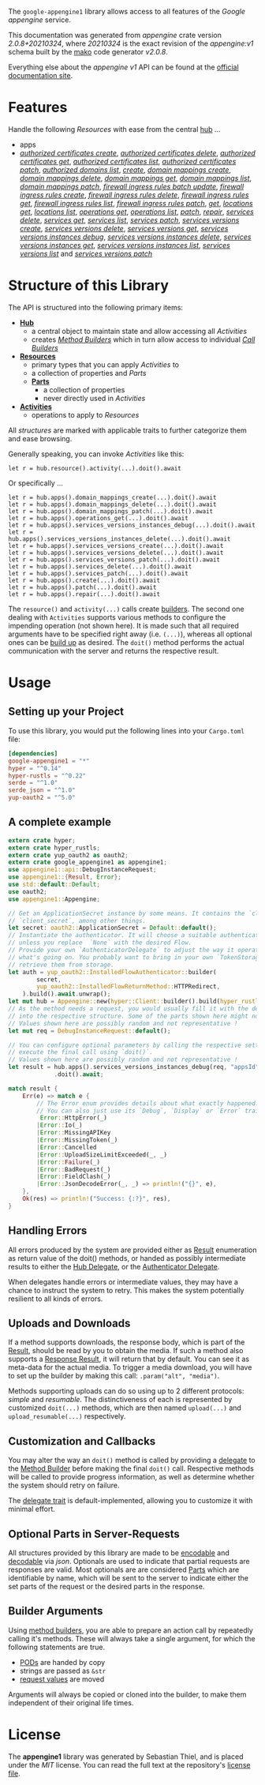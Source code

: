 <!---
DO NOT EDIT !
This file was generated automatically from 'src/mako/api/README.md.mako'
DO NOT EDIT !
-->
The `google-appengine1` library allows access to all features of the *Google appengine* service.

This documentation was generated from *appengine* crate version *2.0.8+20210324*, where *20210324* is the exact revision of the *appengine:v1* schema built by the [mako](http://www.makotemplates.org/) code generator *v2.0.8*.

Everything else about the *appengine* *v1* API can be found at the
[official documentation site](https://cloud.google.com/appengine/docs/admin-api/).
# Features

Handle the following *Resources* with ease from the central [hub](https://docs.rs/google-appengine1/2.0.8+20210324/google_appengine1/Appengine) ... 

* apps
 * [*authorized certificates create*](https://docs.rs/google-appengine1/2.0.8+20210324/google_appengine1/api::AppAuthorizedCertificateCreateCall), [*authorized certificates delete*](https://docs.rs/google-appengine1/2.0.8+20210324/google_appengine1/api::AppAuthorizedCertificateDeleteCall), [*authorized certificates get*](https://docs.rs/google-appengine1/2.0.8+20210324/google_appengine1/api::AppAuthorizedCertificateGetCall), [*authorized certificates list*](https://docs.rs/google-appengine1/2.0.8+20210324/google_appengine1/api::AppAuthorizedCertificateListCall), [*authorized certificates patch*](https://docs.rs/google-appengine1/2.0.8+20210324/google_appengine1/api::AppAuthorizedCertificatePatchCall), [*authorized domains list*](https://docs.rs/google-appengine1/2.0.8+20210324/google_appengine1/api::AppAuthorizedDomainListCall), [*create*](https://docs.rs/google-appengine1/2.0.8+20210324/google_appengine1/api::AppCreateCall), [*domain mappings create*](https://docs.rs/google-appengine1/2.0.8+20210324/google_appengine1/api::AppDomainMappingCreateCall), [*domain mappings delete*](https://docs.rs/google-appengine1/2.0.8+20210324/google_appengine1/api::AppDomainMappingDeleteCall), [*domain mappings get*](https://docs.rs/google-appengine1/2.0.8+20210324/google_appengine1/api::AppDomainMappingGetCall), [*domain mappings list*](https://docs.rs/google-appengine1/2.0.8+20210324/google_appengine1/api::AppDomainMappingListCall), [*domain mappings patch*](https://docs.rs/google-appengine1/2.0.8+20210324/google_appengine1/api::AppDomainMappingPatchCall), [*firewall ingress rules batch update*](https://docs.rs/google-appengine1/2.0.8+20210324/google_appengine1/api::AppFirewallIngressRuleBatchUpdateCall), [*firewall ingress rules create*](https://docs.rs/google-appengine1/2.0.8+20210324/google_appengine1/api::AppFirewallIngressRuleCreateCall), [*firewall ingress rules delete*](https://docs.rs/google-appengine1/2.0.8+20210324/google_appengine1/api::AppFirewallIngressRuleDeleteCall), [*firewall ingress rules get*](https://docs.rs/google-appengine1/2.0.8+20210324/google_appengine1/api::AppFirewallIngressRuleGetCall), [*firewall ingress rules list*](https://docs.rs/google-appengine1/2.0.8+20210324/google_appengine1/api::AppFirewallIngressRuleListCall), [*firewall ingress rules patch*](https://docs.rs/google-appengine1/2.0.8+20210324/google_appengine1/api::AppFirewallIngressRulePatchCall), [*get*](https://docs.rs/google-appengine1/2.0.8+20210324/google_appengine1/api::AppGetCall), [*locations get*](https://docs.rs/google-appengine1/2.0.8+20210324/google_appengine1/api::AppLocationGetCall), [*locations list*](https://docs.rs/google-appengine1/2.0.8+20210324/google_appengine1/api::AppLocationListCall), [*operations get*](https://docs.rs/google-appengine1/2.0.8+20210324/google_appengine1/api::AppOperationGetCall), [*operations list*](https://docs.rs/google-appengine1/2.0.8+20210324/google_appengine1/api::AppOperationListCall), [*patch*](https://docs.rs/google-appengine1/2.0.8+20210324/google_appengine1/api::AppPatchCall), [*repair*](https://docs.rs/google-appengine1/2.0.8+20210324/google_appengine1/api::AppRepairCall), [*services delete*](https://docs.rs/google-appengine1/2.0.8+20210324/google_appengine1/api::AppServiceDeleteCall), [*services get*](https://docs.rs/google-appengine1/2.0.8+20210324/google_appengine1/api::AppServiceGetCall), [*services list*](https://docs.rs/google-appengine1/2.0.8+20210324/google_appengine1/api::AppServiceListCall), [*services patch*](https://docs.rs/google-appengine1/2.0.8+20210324/google_appengine1/api::AppServicePatchCall), [*services versions create*](https://docs.rs/google-appengine1/2.0.8+20210324/google_appengine1/api::AppServiceVersionCreateCall), [*services versions delete*](https://docs.rs/google-appengine1/2.0.8+20210324/google_appengine1/api::AppServiceVersionDeleteCall), [*services versions get*](https://docs.rs/google-appengine1/2.0.8+20210324/google_appengine1/api::AppServiceVersionGetCall), [*services versions instances debug*](https://docs.rs/google-appengine1/2.0.8+20210324/google_appengine1/api::AppServiceVersionInstanceDebugCall), [*services versions instances delete*](https://docs.rs/google-appengine1/2.0.8+20210324/google_appengine1/api::AppServiceVersionInstanceDeleteCall), [*services versions instances get*](https://docs.rs/google-appengine1/2.0.8+20210324/google_appengine1/api::AppServiceVersionInstanceGetCall), [*services versions instances list*](https://docs.rs/google-appengine1/2.0.8+20210324/google_appengine1/api::AppServiceVersionInstanceListCall), [*services versions list*](https://docs.rs/google-appengine1/2.0.8+20210324/google_appengine1/api::AppServiceVersionListCall) and [*services versions patch*](https://docs.rs/google-appengine1/2.0.8+20210324/google_appengine1/api::AppServiceVersionPatchCall)




# Structure of this Library

The API is structured into the following primary items:

* **[Hub](https://docs.rs/google-appengine1/2.0.8+20210324/google_appengine1/Appengine)**
    * a central object to maintain state and allow accessing all *Activities*
    * creates [*Method Builders*](https://docs.rs/google-appengine1/2.0.8+20210324/google_appengine1/client::MethodsBuilder) which in turn
      allow access to individual [*Call Builders*](https://docs.rs/google-appengine1/2.0.8+20210324/google_appengine1/client::CallBuilder)
* **[Resources](https://docs.rs/google-appengine1/2.0.8+20210324/google_appengine1/client::Resource)**
    * primary types that you can apply *Activities* to
    * a collection of properties and *Parts*
    * **[Parts](https://docs.rs/google-appengine1/2.0.8+20210324/google_appengine1/client::Part)**
        * a collection of properties
        * never directly used in *Activities*
* **[Activities](https://docs.rs/google-appengine1/2.0.8+20210324/google_appengine1/client::CallBuilder)**
    * operations to apply to *Resources*

All *structures* are marked with applicable traits to further categorize them and ease browsing.

Generally speaking, you can invoke *Activities* like this:

```Rust,ignore
let r = hub.resource().activity(...).doit().await
```

Or specifically ...

```ignore
let r = hub.apps().domain_mappings_create(...).doit().await
let r = hub.apps().domain_mappings_delete(...).doit().await
let r = hub.apps().domain_mappings_patch(...).doit().await
let r = hub.apps().operations_get(...).doit().await
let r = hub.apps().services_versions_instances_debug(...).doit().await
let r = hub.apps().services_versions_instances_delete(...).doit().await
let r = hub.apps().services_versions_create(...).doit().await
let r = hub.apps().services_versions_delete(...).doit().await
let r = hub.apps().services_versions_patch(...).doit().await
let r = hub.apps().services_delete(...).doit().await
let r = hub.apps().services_patch(...).doit().await
let r = hub.apps().create(...).doit().await
let r = hub.apps().patch(...).doit().await
let r = hub.apps().repair(...).doit().await
```

The `resource()` and `activity(...)` calls create [builders][builder-pattern]. The second one dealing with `Activities` 
supports various methods to configure the impending operation (not shown here). It is made such that all required arguments have to be 
specified right away (i.e. `(...)`), whereas all optional ones can be [build up][builder-pattern] as desired.
The `doit()` method performs the actual communication with the server and returns the respective result.

# Usage

## Setting up your Project

To use this library, you would put the following lines into your `Cargo.toml` file:

```toml
[dependencies]
google-appengine1 = "*"
hyper = "^0.14"
hyper-rustls = "^0.22"
serde = "^1.0"
serde_json = "^1.0"
yup-oauth2 = "^5.0"
```

## A complete example

```Rust
extern crate hyper;
extern crate hyper_rustls;
extern crate yup_oauth2 as oauth2;
extern crate google_appengine1 as appengine1;
use appengine1::api::DebugInstanceRequest;
use appengine1::{Result, Error};
use std::default::Default;
use oauth2;
use appengine1::Appengine;

// Get an ApplicationSecret instance by some means. It contains the `client_id` and 
// `client_secret`, among other things.
let secret: oauth2::ApplicationSecret = Default::default();
// Instantiate the authenticator. It will choose a suitable authentication flow for you, 
// unless you replace  `None` with the desired Flow.
// Provide your own `AuthenticatorDelegate` to adjust the way it operates and get feedback about 
// what's going on. You probably want to bring in your own `TokenStorage` to persist tokens and
// retrieve them from storage.
let auth = yup_oauth2::InstalledFlowAuthenticator::builder(
        secret,
        yup_oauth2::InstalledFlowReturnMethod::HTTPRedirect,
    ).build().await.unwrap();
let mut hub = Appengine::new(hyper::Client::builder().build(hyper_rustls::HttpsConnector::with_native_roots()), auth);
// As the method needs a request, you would usually fill it with the desired information
// into the respective structure. Some of the parts shown here might not be applicable !
// Values shown here are possibly random and not representative !
let mut req = DebugInstanceRequest::default();

// You can configure optional parameters by calling the respective setters at will, and
// execute the final call using `doit()`.
// Values shown here are possibly random and not representative !
let result = hub.apps().services_versions_instances_debug(req, "appsId", "servicesId", "versionsId", "instancesId")
             .doit().await;

match result {
    Err(e) => match e {
        // The Error enum provides details about what exactly happened.
        // You can also just use its `Debug`, `Display` or `Error` traits
         Error::HttpError(_)
        |Error::Io(_)
        |Error::MissingAPIKey
        |Error::MissingToken(_)
        |Error::Cancelled
        |Error::UploadSizeLimitExceeded(_, _)
        |Error::Failure(_)
        |Error::BadRequest(_)
        |Error::FieldClash(_)
        |Error::JsonDecodeError(_, _) => println!("{}", e),
    },
    Ok(res) => println!("Success: {:?}", res),
}

```
## Handling Errors

All errors produced by the system are provided either as [Result](https://docs.rs/google-appengine1/2.0.8+20210324/google_appengine1/client::Result) enumeration as return value of
the doit() methods, or handed as possibly intermediate results to either the 
[Hub Delegate](https://docs.rs/google-appengine1/2.0.8+20210324/google_appengine1/client::Delegate), or the [Authenticator Delegate](https://docs.rs/yup-oauth2/*/yup_oauth2/trait.AuthenticatorDelegate.html).

When delegates handle errors or intermediate values, they may have a chance to instruct the system to retry. This 
makes the system potentially resilient to all kinds of errors.

## Uploads and Downloads
If a method supports downloads, the response body, which is part of the [Result](https://docs.rs/google-appengine1/2.0.8+20210324/google_appengine1/client::Result), should be
read by you to obtain the media.
If such a method also supports a [Response Result](https://docs.rs/google-appengine1/2.0.8+20210324/google_appengine1/client::ResponseResult), it will return that by default.
You can see it as meta-data for the actual media. To trigger a media download, you will have to set up the builder by making
this call: `.param("alt", "media")`.

Methods supporting uploads can do so using up to 2 different protocols: 
*simple* and *resumable*. The distinctiveness of each is represented by customized 
`doit(...)` methods, which are then named `upload(...)` and `upload_resumable(...)` respectively.

## Customization and Callbacks

You may alter the way an `doit()` method is called by providing a [delegate](https://docs.rs/google-appengine1/2.0.8+20210324/google_appengine1/client::Delegate) to the 
[Method Builder](https://docs.rs/google-appengine1/2.0.8+20210324/google_appengine1/client::CallBuilder) before making the final `doit()` call. 
Respective methods will be called to provide progress information, as well as determine whether the system should 
retry on failure.

The [delegate trait](https://docs.rs/google-appengine1/2.0.8+20210324/google_appengine1/client::Delegate) is default-implemented, allowing you to customize it with minimal effort.

## Optional Parts in Server-Requests

All structures provided by this library are made to be [encodable](https://docs.rs/google-appengine1/2.0.8+20210324/google_appengine1/client::RequestValue) and 
[decodable](https://docs.rs/google-appengine1/2.0.8+20210324/google_appengine1/client::ResponseResult) via *json*. Optionals are used to indicate that partial requests are responses 
are valid.
Most optionals are are considered [Parts](https://docs.rs/google-appengine1/2.0.8+20210324/google_appengine1/client::Part) which are identifiable by name, which will be sent to 
the server to indicate either the set parts of the request or the desired parts in the response.

## Builder Arguments

Using [method builders](https://docs.rs/google-appengine1/2.0.8+20210324/google_appengine1/client::CallBuilder), you are able to prepare an action call by repeatedly calling it's methods.
These will always take a single argument, for which the following statements are true.

* [PODs][wiki-pod] are handed by copy
* strings are passed as `&str`
* [request values](https://docs.rs/google-appengine1/2.0.8+20210324/google_appengine1/client::RequestValue) are moved

Arguments will always be copied or cloned into the builder, to make them independent of their original life times.

[wiki-pod]: http://en.wikipedia.org/wiki/Plain_old_data_structure
[builder-pattern]: http://en.wikipedia.org/wiki/Builder_pattern
[google-go-api]: https://github.com/google/google-api-go-client

# License
The **appengine1** library was generated by Sebastian Thiel, and is placed 
under the *MIT* license.
You can read the full text at the repository's [license file][repo-license].

[repo-license]: https://github.com/Byron/google-apis-rsblob/main/LICENSE.md
